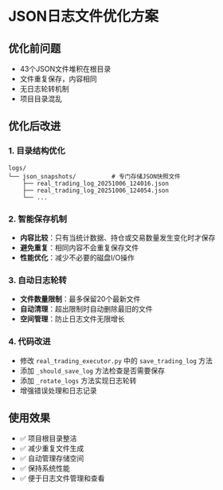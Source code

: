 # JSON日志文件优化方案

## 优化前问题
- 43个JSON文件堆积在根目录
- 文件重复保存，内容相同
- 无日志轮转机制
- 项目目录混乱

## 优化后改进

### 1. 目录结构优化
```
logs/
└── json_snapshots/          # 专门存储JSON快照文件
    ├── real_trading_log_20251006_124016.json
    ├── real_trading_log_20251006_124054.json
    └── ...
```

### 2. 智能保存机制
- **内容比较**：只有当统计数据、持仓或交易数量发生变化时才保存
- **避免重复**：相同内容不会重复保存文件
- **性能优化**：减少不必要的磁盘I/O操作

### 3. 自动日志轮转
- **文件数量限制**：最多保留20个最新文件
- **自动清理**：超出限制时自动删除最旧的文件
- **空间管理**：防止日志文件无限增长

### 4. 代码改进
- 修改 `real_trading_executor.py` 中的 `save_trading_log` 方法
- 添加 `_should_save_log` 方法检查是否需要保存
- 添加 `_rotate_logs` 方法实现日志轮转
- 增强错误处理和日志记录

## 使用效果
- ✅ 项目根目录整洁
- ✅ 减少重复文件生成
- ✅ 自动管理存储空间
- ✅ 保持系统性能
- ✅ 便于日志文件管理和查看
